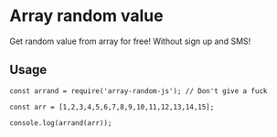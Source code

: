 # Array random value
Get random value from array for free! Without sign up and SMS!

## Usage

```
const arrand = require('array-random-js'); // Don't give a fuck

const arr = [1,2,3,4,5,6,7,8,9,10,11,12,13,14,15];

console.log(arrand(arr));
```